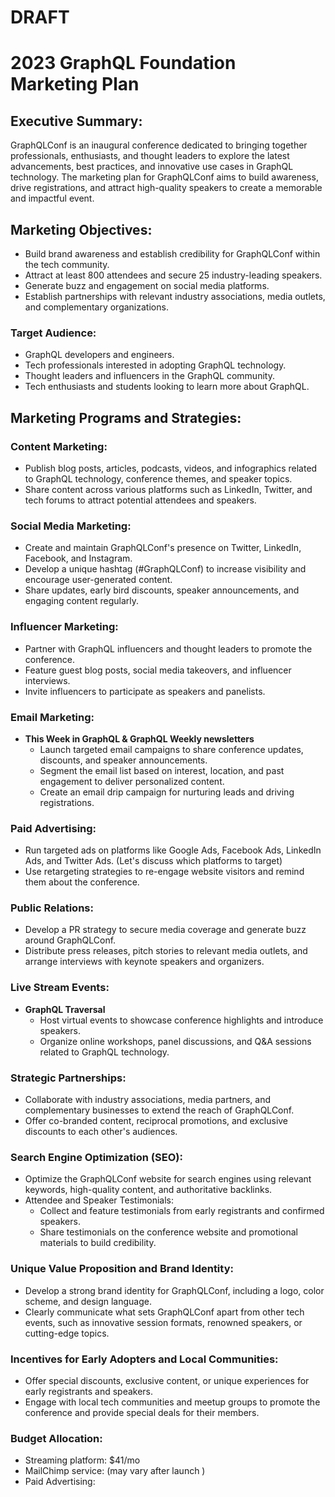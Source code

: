 # DRAFT

# 2023 GraphQL Foundation Marketing Plan

## Executive Summary:
GraphQLConf is an inaugural conference dedicated to bringing together professionals, enthusiasts, and thought leaders to explore the latest advancements, best practices, and innovative use cases in GraphQL technology. The marketing plan for GraphQLConf aims to build awareness, drive registrations, and attract high-quality speakers to create a memorable and impactful event.

## Marketing Objectives:

- Build brand awareness and establish credibility for GraphQLConf within the tech community.
- Attract at least 800 attendees and secure 25 industry-leading speakers.
- Generate buzz and engagement on social media platforms.
- Establish partnerships with relevant industry associations, media outlets, and complementary organizations.
### Target Audience:

- GraphQL developers and engineers.
- Tech professionals interested in adopting GraphQL technology.
- Thought leaders and influencers in the GraphQL community.
- Tech enthusiasts and students looking to learn more about GraphQL.
## Marketing Programs and Strategies:

### Content Marketing:
- Publish blog posts, articles, podcasts, videos, and infographics related to GraphQL technology, conference themes, and speaker topics.
- Share content across various platforms such as LinkedIn, Twitter, and tech forums to attract potential attendees and speakers.
### Social Media Marketing:
- Create and maintain GraphQLConf's presence on Twitter, LinkedIn, Facebook, and Instagram.
- Develop a unique hashtag (#GraphQLConf) to increase visibility and encourage user-generated content.
- Share updates, early bird discounts, speaker announcements, and engaging content regularly.
### Influencer Marketing:
- Partner with GraphQL influencers and thought leaders to promote the conference.
- Feature guest blog posts, social media takeovers, and influencer interviews.
- Invite influencers to participate as speakers and panelists.
### Email Marketing:
- **This Week in GraphQL & GraphQL Weekly newsletters**
    - Launch targeted email campaigns to share conference updates, discounts, and speaker announcements.
    - Segment the email list based on interest, location, and past engagement to deliver personalized content.
    - Create an email drip campaign for nurturing leads and driving registrations.
### Paid Advertising:
- Run targeted ads on platforms like Google Ads, Facebook Ads, LinkedIn Ads, and Twitter Ads. (Let's discuss which platforms to target)
- Use retargeting strategies to re-engage website visitors and remind them about the conference.
### Public Relations:
- Develop a PR strategy to secure media coverage and generate buzz around GraphQLConf.
- Distribute press releases, pitch stories to relevant media outlets, and arrange interviews with keynote speakers and organizers.
### Live Stream Events:
- **GraphQL Traversal**
    - Host virtual events to showcase conference highlights and introduce speakers.
    - Organize online workshops, panel discussions, and Q&A sessions related to GraphQL technology.
### Strategic Partnerships:
- Collaborate with industry associations, media partners, and complementary businesses to extend the reach of GraphQLConf.
- Offer co-branded content, reciprocal promotions, and exclusive discounts to each other's audiences.
### Search Engine Optimization (SEO):
- Optimize the GraphQLConf website for search engines using relevant keywords, high-quality content, and authoritative backlinks.
- Attendee and Speaker Testimonials:
    - Collect and feature testimonials from early registrants and confirmed speakers.
    - Share testimonials on the conference website and promotional materials to build credibility.
### Unique Value Proposition and Brand Identity:
- Develop a strong brand identity for GraphQLConf, including a logo, color scheme, and design language.
- Clearly communicate what sets GraphQLConf apart from other tech events, such as innovative session formats, renowned speakers, or cutting-edge topics.
### Incentives for Early Adopters and Local Communities:
- Offer special discounts, exclusive content, or unique experiences for early registrants and speakers.
- Engage with local tech communities and meetup groups to promote the conference and provide special deals for their members.
### Budget Allocation:

- Streaming platform: $41/mo
- MailChimp service: (may vary after launch )
- Paid Advertising: 
